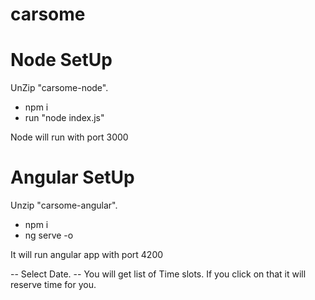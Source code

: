# carsome

# Node SetUp

UnZip "carsome-node".
- npm i
- run "node index.js"

Node will run with port 3000

# Angular SetUp

Unzip "carsome-angular".
- npm i
- ng serve -o

It will run angular app with port 4200

-- Select Date.
-- You will get list of Time slots. If you click on that it will reserve time for you.
